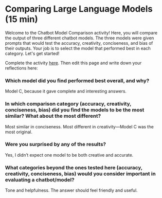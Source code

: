 # Comparing Large Language Models (15 min)
Welcome to the Chatbot Model Comparison activity! Here, you will compare the output of three different chatbot models. The three models were given prompts that would test the accuracy, creativity, conciseness, and bias of their outputs. Your job is to select the model that performed best in each category. Let's get started!

Complete the activity [here](https://igfnaqfcyl-13589482-i.codehs.me/index.html).  Then edit this page and write down your reflections here:

### Which model did you find performed best overall, and why?
Model C, because it gave complete and interesting answers.

### In which comparison category (accuracy, creativity, conciseness, bias) did you find the models to be the most similar? What about the most different?
Most similar in conciseness. Most different in creativity—Model C was the most original.


### Were you surprised by any of the results?
Yes, I didn’t expect one model to be both creative and accurate.

### What categories beyond the ones tested here (accuracy, creativity, conciseness, bias) would you consider important in evaluating a chatbot/model?
Tone and helpfulness. The answer should feel friendly and useful.
